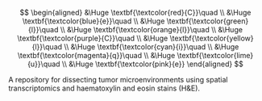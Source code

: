 $$
\begin{aligned}
&\Huge \textbf{\textcolor{red}{C}}\quad \\
&\Huge \textbf{\textcolor{blue}{e}}\quad \\
&\Huge \textbf{\textcolor{green}{l}}\quad \\
&\Huge \textbf{\textcolor{orange}{l}}\quad \\
&\Huge \textbf{\textcolor{purple}{C}}\quad \\
&\Huge \textbf{\textcolor{yellow}{l}}\quad \\
&\Huge \textbf{\textcolor{cyan}{i}}\quad \\
&\Huge \textbf{\textcolor{magenta}{q}}\quad \\
&\Huge \textbf{\textcolor{lime}{u}}\quad \\
&\Huge \textbf{\textcolor{pink}{e}}
\end{aligned}
$$

A repository for dissecting tumor microenvironments using spatial transcriptomics and haematoxylin and eosin stains (H&amp;E).
